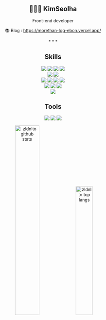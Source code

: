 <div align="center"> 

## 👩🏻‍💻 KimSeolha 
Front-end developer   

📚 Blog : https://morethan-log-ebon.vercel.app/

  <p> * * *</p>
</div>

<div align="center"> 
  <h2> Skills </h2> 
      <p>
        <img src="https://img.shields.io/badge/html5-E34F26?style=for-the-badge&logo=html5&logoColor=white">
        <img src="https://img.shields.io/badge/css-1572B6?style=for-the-badge&logo=css3&logoColor=white">
        <img src="https://img.shields.io/badge/javascript-F7DF1E?style=for-the-badge&logo=JavaScript&logoColor=white">
        <img src="https://img.shields.io/badge/typescript-3178C6?style=for-the-badge&logo=typescript&logoColor=white">
        </br>
        <img src="https://img.shields.io/badge/react-61DAFB?style=for-the-badge&logo=react&logoColor=black"> 
        <img src="https://img.shields.io/badge/svelte-FF3E00?style=for-the-badge&logo=svelte&logoColor=white">
        <br>
        <img src="https://img.shields.io/badge/scss-CC6699?style=for-the-badge&logo=scss&logoColor=white">
        <img src="https://img.shields.io/badge/styledcomponent-DB7093?style=for-the-badge&logo=styled-component&logoColor=white">
         <img src="https://img.shields.io/badge/tailwind-06B6D4?style=for-the-badge&logo=Tailwindcss&logoColor=white">
        <img src="https://img.shields.io/badge/reactQuery-FF4154?style=for-the-badge&logo=reactQuery&logoColor=white">
        <br>
        <img src="https://img.shields.io/badge/firebase-FFCA28?style=for-the-badge&logo=firebase&logoColor=white">
        <img src="https://img.shields.io/badge/github-181717?style=for-the-badge&logo=github&logoColor=white">
        <img src="https://img.shields.io/badge/git-F05032?style=for-the-badge&logo=git&logoColor=white">
        <br>
        <img src="https://img.shields.io/badge/docker-2496ED?style=for-the-badge&logo=docker&logoColor=white">
        <h2> Tools </h2> 
        <img src="https://img.shields.io/badge/notion-000000?style=for-the-badge&logo=notion&logoColor=white">
        <img src="https://img.shields.io/badge/slack-4A154B?style=for-the-badge&logo=slack&logoColor=white">
        <img src="https://img.shields.io/badge/figma-F24E1E?style=for-the-badge&logo=figma&logoColor=white">
        
  </p>

  <img alt="zldnlto github stats" width="40%" src="https://github-readme-stats.vercel.app/api?username=zldnlto" />
  <img alt="zldnlto top langs" width="33%" src="https://github-readme-stats.vercel.app/api/top-langs/?username=zldnlto&layout=compact" />
<div>
<!--
**zldnlto/zldnlto** is a ✨ _special_ ✨ repository because its `README.md` (this file) appears on your GitHub profile.

Here are some ideas to get you started:

- 🔭 I’m currently working on ...
- 🌱 I’m currently learning ...
- 👯 I’m looking to collaborate on ...
- 🤔 I’m looking for help with ...
- 💬 Ask me about ...
- 📫 How to reach me: ...
- 😄 Pronouns: ...
- ⚡ Fun fact: ...
-->
